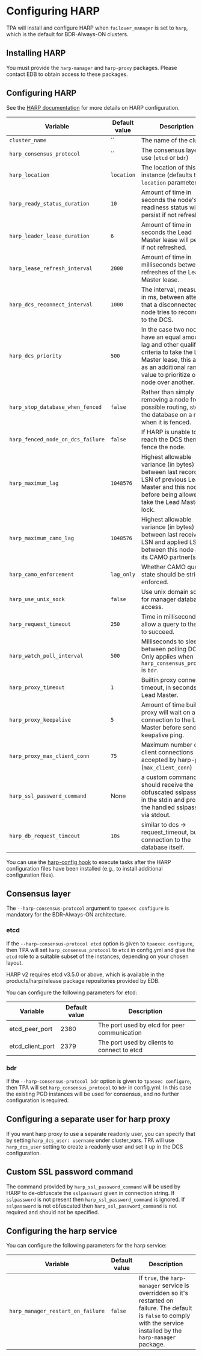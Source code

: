# Configuring HARP

TPA will install and configure HARP when `failover_manager` is set
to `harp`, which is the default for BDR-Always-ON clusters.

## Installing HARP

You must provide the `harp-manager` and `harp-proxy` packages. Please
contact EDB to obtain access to these packages.

## Configuring HARP

See the [HARP documentation](https://documentation.enterprisedb.com/harp/release/latest/configuration/)
for more details on HARP configuration.

Variable | Default value | Description
---- | ---- | ---
`cluster_name` | `` | The name of the cluster.
`harp_consensus_protocol` | `` | The consensus layer to use (`etcd` or `bdr`)
`harp_location` | `location` | The location of this instance (defaults to the `location` parameter)
`harp_ready_status_duration` | `10` | Amount of time in seconds the node's readiness status will persist if not refreshed.
`harp_leader_lease_duration` | `6` | Amount of time in seconds the Lead Master lease will persist if not refreshed.
`harp_lease_refresh_interval` | `2000` | Amount of time in milliseconds between refreshes of the Lead Master lease.
`harp_dcs_reconnect_interval` | `1000` | The interval, measured in ms, between attempts that a disconnected node tries to reconnect to the DCS.
`harp_dcs_priority` | `500` | In the case two nodes have an equal amount of lag and other qualified criteria to take the Lead Master lease, this acts as an additional ranking value to prioritize one node over another.
`harp_stop_database_when_fenced` | `false` | Rather than simply removing a node from all possible routing, stop the database on a node when it is fenced.
`harp_fenced_node_on_dcs_failure` | `false` | If HARP is unable to reach the DCS then fence the node.
`harp_maximum_lag` | `1048576` | Highest allowable variance (in bytes) between last recorded LSN of previous Lead Master and this node before being allowed to take the Lead Master lock.
`harp_maximum_camo_lag` | `1048576` | Highest allowable variance (in bytes) between last received LSN and applied LSN between this node and its CAMO partner(s).
`harp_camo_enforcement` | `lag_only` | Whether CAMO queue state should be strictly enforced.
`harp_use_unix_sock` | `false` | Use unix domain socket for manager database access.
`harp_request_timeout` | `250` | Time in milliseconds to allow a query to the DCS to succeed.
`harp_watch_poll_interval` | `500` | Milliseconds to sleep between polling DCS. Only applies when `harp_consensus_protocol` is `bdr`.
`harp_proxy_timeout` | `1` | Builtin proxy connection timeout, in seconds, to Lead Master.
`harp_proxy_keepalive` | `5` | Amount of time builtin proxy will wait on an idle connection to the Lead Master before sending a keepalive ping.
`harp_proxy_max_client_conn` | `75` | Maximum number of client connections accepted by harp-proxy (`max_client_conn`)
`harp_ssl_password_command` | None | a custom command that should receive the obfuscated sslpassword in the stdin and provide the handled sslpassword via stdout.
`harp_db_request_timeout`| `10s` | similar to dcs -> request_timeout, but for connection to the database itself.

You can use the
[harp-config hook](tpaexec-hooks.md#harp-config)
to execute tasks after the HARP configuration files have been
installed (e.g., to install additional configuration files).

## Consensus layer

The `--harp-consensus-protocol` argument to `tpaexec configure` is
mandatory for the BDR-Always-ON architecture.

### etcd

If the `--harp-consensus-protocol etcd` option is given to `tpaexec
configure`, then TPA will set `harp_consensus_protocol` to `etcd`
in config.yml and give the `etcd` role to a suitable subset of the
instances, depending on your chosen layout.

HARP v2 requires etcd v3.5.0 or above, which is available in the
products/harp/release package repositories provided by EDB.

You can configure the following parameters for etcd:

Variable	| Default value	| Description
---|---|---
etcd_peer_port	| 2380	| The port used by etcd for peer communication
etcd_client_port	| 2379	| The port used by clients to connect to etcd

### bdr

If the `--harp-consensus-protocol bdr` option is given to `tpaexec
configure`, then TPA will set `harp_consensus_protocol` to `bdr`
in config.yml.  In this case the existing PGD instances will be used
for consensus, and no further configuration is required.

## Configuring a separate user for harp proxy

If you want harp proxy to use a separate readonly user, you can specify that
by setting `harp_dcs_user: username` under cluster_vars. TPA will use
`harp_dcs_user` setting to create a readonly user and set it up in the DCS
configuration.

## Custom SSL password command

The command provided by `harp_ssl_password_command` will be used by HARP
to de-obfuscate the `sslpassword` given in connection string. If
`sslpassword` is not present then `harp_ssl_password_command` is
ignored. If `sslpassword` is not obfuscated then
`harp_ssl_password_command` is not required and should not be specified.

## Configuring the harp service

You can configure the following parameters for the harp service:

Variable	| Default value	| Description
---|---|---
`harp_manager_restart_on_failure`	| `false`	| If `true`, the `harp-manager` service is overridden so it's restarted on failure. The default is `false` to comply with the service installed by the `harp-manager` package.
